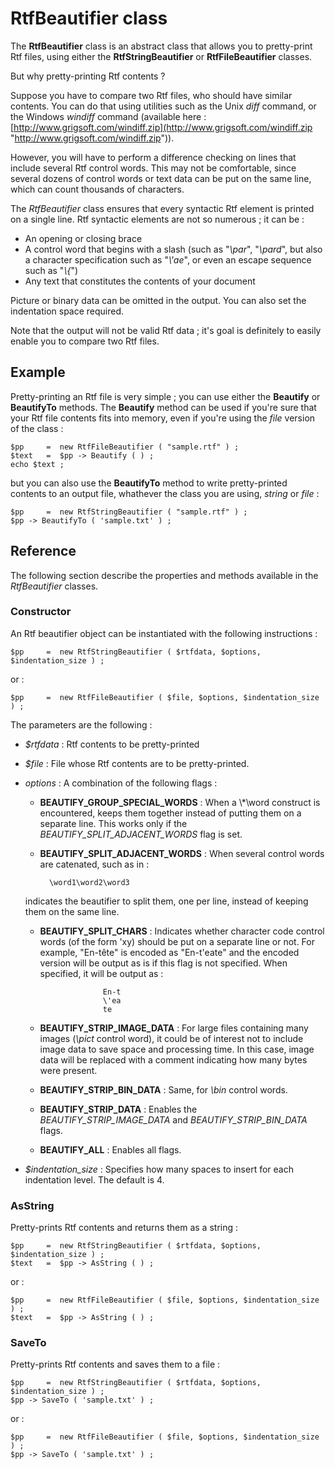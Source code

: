 # RtfBeautifier class #

The **RtfBeautifier** class is an abstract class that allows you to pretty-print Rtf files, using either the **RtfStringBeautifier** or **RtfFileBeautifier** classes.

But why pretty-printing Rtf contents ? 

Suppose you have to compare two Rtf files, who should have similar contents. You can do that using utilities such as the Unix *diff* command, or the Windows *windiff* command (available here : [http://www.grigsoft.com/windiff.zip](http://www.grigsoft.com/windiff.zip "http://www.grigsoft.com/windiff.zip")).

However, you will have to perform a difference checking on lines that include several Rtf control words. This may not be comfortable, since several dozens of control words or text data can be put on the same line, which can count thousands of characters.

The *RtfBeautifier* class ensures that every syntactic Rtf element is printed on a single line.
Rtf syntactic elements are not so numerous ; it can be :

- An opening or closing brace
- A control word that begins with a slash (such as "*\\par*", "*\\pard*", but also a character specification such as "*\\'ae*", or even an escape sequence such as "*\\{*")
- Any text that constitutes the contents of your document

Picture or binary data can be omitted in the output. You can also set the indentation space required.

Note that the output will not be valid Rtf data ; it's goal is definitely to easily enable you to compare two Rtf files.

## Example ##

Pretty-printing an Rtf file is very simple ; you can use either the **Beautify** or **BeautifyTo** methods. The **Beautify** method can be used if you're sure that your Rtf file contents fits into memory, even if you're using the *file* version of the class :

	$pp 	=  new RtfFileBeautifier ( "sample.rtf" ) ;
	$text 	=  $pp -> Beautify ( ) ;
	echo $text ;

but you can also use the **BeautifyTo** method to write pretty-printed contents to an output file, whathever the class you are using, *string* or *file* :

	$pp 	=  new RtfStringBeautifier ( "sample.rtf" ) ;
	$pp -> BeautifyTo ( 'sample.txt' ) ;

## Reference ##

The following section describe the properties and methods available in the *RtfBeautifier* classes.

### Constructor ###

An Rtf beautifier object can be instantiated with the following instructions :

	$pp 	=  new RtfStringBeautifier ( $rtfdata, $options, $indentation_size ) ;

or :

	$pp 	=  new RtfFileBeautifier ( $file, $options, $indentation_size ) ;

The parameters are the following :

- *$rtfdata* : Rtf contents to be pretty-printed
- *$file* : File whose Rtf contents are to be pretty-printed.
- *options* : A combination of the following flags :
	- **BEAUTIFY\_GROUP\_SPECIAL\_WORDS** : When a \\\*\\word construct is encountered, keeps them together instead of putting them on a separate line. This works only if the *BEAUTIFY\_SPLIT\_ADJACENT\_WORDS* flag is set.
	- **BEAUTIFY\_SPLIT\_ADJACENT\_WORDS** : 	When several control words are catenated, such as in :
	    			
	    	\word1\word2\word3

	indicates the beautifier to split them, one per line, instead of keeping them on	the same line.
	    			
	- **BEAUTIFY\_SPLIT\_CHARS** : Indicates whether character code control words (of the form \'xy) should be put on a separate line or not. For example, "En-tête" is encoded as "En-t\'eate" and the encoded version will be output as is if this flag is not specified. When specified, it will be output as :
	    			
	    				En-t
	    				\'ea
	    				te
	    			
	- **BEAUTIFY\_STRIP\_IMAGE\_DATA** : For large files containing many images (*\pict* control word), it could be of interest not to include image data to save space and processing time. In this case, image data will be replaced with a comment indicating how many bytes were present.
	    			
	- **BEAUTIFY\_STRIP\_BIN\_DATA** : Same, for *\bin* control words.
	    			
	- **BEAUTIFY\_STRIP\_DATA** : Enables the *BEAUTIFY\_STRIP\_IMAGE\_DATA* and *BEAUTIFY\_STRIP_BIN\_DATA* flags.
	    			
	- **BEAUTIFY\_ALL** : Enables all flags.

- *$indentation\_size* : Specifies how many spaces to insert for each indentation level. The default is 4.

### AsString ###

Pretty-prints Rtf contents and returns them as a string :

	$pp 	=  new RtfStringBeautifier ( $rtfdata, $options, $indentation_size ) ;
	$text 	=  $pp -> AsString ( ) ;

or : 

	$pp 	=  new RtfFileBeautifier ( $file, $options, $indentation_size ) ;
	$text 	=  $pp -> AsString ( ) ;


### SaveTo ###

Pretty-prints Rtf contents and saves them to a file :

	$pp 	=  new RtfStringBeautifier ( $rtfdata, $options, $indentation_size ) ;
	$pp -> SaveTo ( 'sample.txt' ) ;

or : 

	$pp 	=  new RtfFileBeautifier ( $file, $options, $indentation_size ) ;
	$pp -> SaveTo ( 'sample.txt' ) ;


